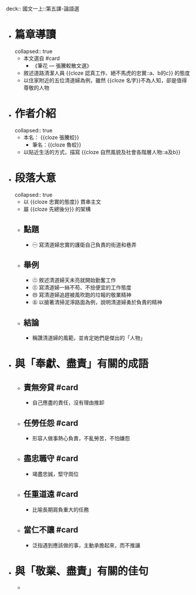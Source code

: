 deck:: 國文一上::第五課-論語選

- # 篇章導讀
  collapsed:: true
	- 本文選自 #card
		- 《筆花 — 張騰較散文選》
	- 敘述道路清潔人員 {{cloze 認真工作、絕不馬虎的忠實::a、b的c}} 的態度
	- 以住家附近的五位清道婦為例，雖然 {{cloze 名字}}不為人知，卻是值得尊敬的人物
- # 作者介紹
  collapsed:: true
	- 本名： {{cloze 張騰蛟}}
		- 筆名：{{cloze 魯蛟}}
	- 以貼近生活的方式，描寫 {{cloze 自然風貌及社會各階層人物::a及b}}
- # 段落大意
  collapsed:: true
	- 以 {{cloze 忠實的態度}} 貫串主文
	- 屬 {{cloze 先總後分}} 的架構
	- ## 點題
		- ㊀ 寫清道婦忠實的護衛自己負責的街道和巷弄
	- ## 舉例
		- ㊁ 敘述清道婦天未亮就開始勤奮工作
		- ㊂ 寫清道婦一絲不苟、不撿便宜的工作態度
		- ㊃ 寫清道婦追趕被風吹跑的垃報的敬業精神
		- ㊄ 以搶著清掃泥濘路面為例，說明清道婦勇於負責的精神
	- ## 結論
		- 稱讚清道婦的風範，並肯定她們是傑出的「人物」
- # 與「奉獻、盡責」有關的成語
	- ## 責無旁貸 #card
		- 自己應盡的責任，沒有理由推卸
	- ## 任勞任怨 #card
		- 形容人做事熱心負責，不亂勞苦，不怕嫌怨
	- ## 盡忠職守 #card
		- 竭盡忠誠，堅守崗位
	- ## 任重道遠 #card
		- 比喻長期肩負重大的任務
	- ## 當仁不讓 #card
		- 泛指遇到應該做的事，主動承擔起來，而不推讓
- # 與「敬業、盡責」有關的佳句
	-